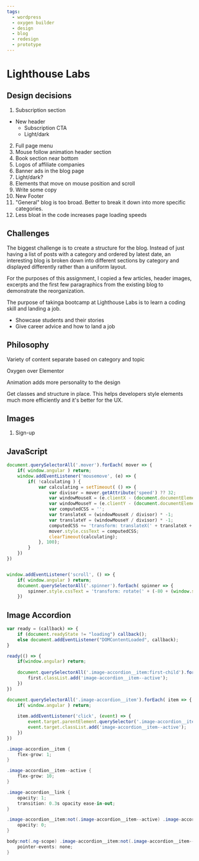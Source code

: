 ```yaml
---
tags:
  - wordpress
  - oxygen builder
  - design
  - blog
  - redesign
  - prototype
---
```


# Lighthouse Labs

## Design decisions

1. Subscription section
- New header
    - Subscription CTA
    - Light/dark
2. Full page menu
3. Mouse follow animation header section
4. Book section near bottom
5. Logos of affiliate companies
6. Banner ads in the blog page
7. Light/dark?
8. Elements that move on mouse position and scroll
9. Write some copy
10. New Footer
11. "General" blog is too broad.  Better to break it down into more specific categories.
12. Less bloat in the code increases page loading speeds

## Challenges

The biggest challenge is to create a structure for the blog.  Instead of just having a list of posts with a category and ordered by latest date, an interesting blog is broken down into different sections by category and displayed differently rather than a uniform layout. 

For the purposes of this assignment, I copied a few articles, header images, excerpts and the first few paragraphics from the existing blog to demonstrate the reorganization. 

The purpose of takinga bootcamp at Lighthouse Labs is to learn a coding skill and landing a job. 

- Showcase students and their stories
- Give career advice and how to land a job

## Philosophy

Variety of content
separate based on category and topic

Oxygen over Elementor

Animation adds more personality to the design

Get classes and structure in place.  This helps developers style elements much more efficiently and it's better for the UX.

## Images

1. Sign-up

## JavaScript 

```js
document.querySelectorAll('.mover').forEach( mover => {	
	if( window.angular ) return;	
	window.addEventListener('mousemove', (e) => {		
		if( !calculating ) {			
			var calculating = setTimeout( () => {				
				var divisor = mover.getAttribute('speed') ?? 32;				
				var windowMouseX = (e.clientX - (document.documentElement.clientWidth / 2));
				var windowMouseY = (e.clientY - (document.documentElement.clientHeight / 2));
				var computedCSS = '';				
				var translateX = (windowMouseX / divisor) * -1;
				var translateY = (windowMouseY / divisor) * -1;
				computedCSS += 'transform: translateX(' + translateX + 'px) translateY(' + translateY + 'px);';
				mover.style.cssText = computedCSS;				
				clearTimeout(calculating);
			}, 100);			
		}		
	})	
})


window.addEventListener('scroll', () => {	
	if( window.angular ) return;	
	document.querySelectorAll('.spinner').forEach( spinner => {		
		spinner.style.cssText = 'transform: rotate(' + (-80 + (window.scrollY / 16)) + 'deg)';		
	})
```

## Image Accordion

```js
var ready = (callback) => {
	if (document.readyState != "loading") callback();
	else document.addEventListener("DOMContentLoaded", callback);
}

ready(() => {
	if(window.angular) return;
	
	document.querySelectorAll('.image-accordion__item:first-child').forEach( first => {
		first.classList.add('image-accordion__item--active');
	})
})

document.querySelectorAll('.image-accordion__item').forEach( item => {
	if( window.angular ) return;
	
	item.addEventListener('click', (event) => {
		event.target.parentElement.querySelector('.image-accordion__item--active').classList.remove('image-accordion__item--active');
		event.target.classList.add('image-accordion__item--active');
	})
})
```

```cs
.image-accordion__item {
	flex-grow: 1;
}

.image-accordion__item--active {
	flex-grow: 10;
}

.image-accordion__link {
	opacity: 1;
	transition: 0.3s opacity ease-in-out;
}

.image-accordion__item:not(.image-accordion__item--active) .image-accordion__link {
	opacity: 0;
}

body:not(.ng-scope) .image-accordion__item:not(.image-accordion__item--active) .image-accordion__details {
	pointer-events: none;
}
```
